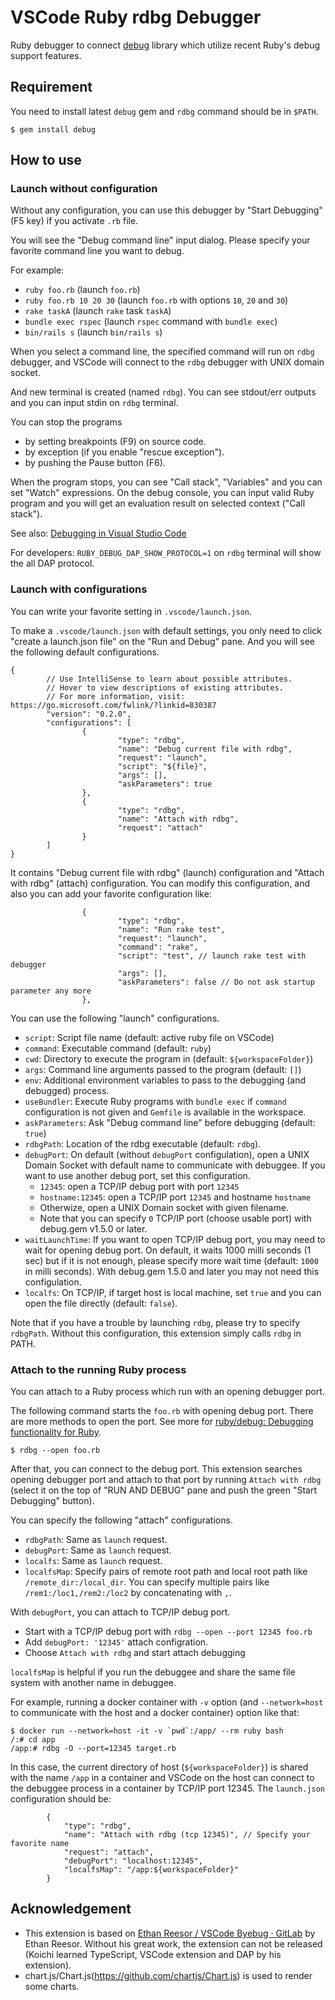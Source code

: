 # VSCode Ruby rdbg Debugger

Ruby debugger to connect [debug](https://github.com/ruby/debug) library which utilize recent Ruby's debug support features.

## Requirement

You need to install latest `debug` gem and `rdbg` command should be in `$PATH`.

```shell
$ gem install debug
```

## How to use

### Launch without configuration

Without any configuration, you can use this debugger by "Start Debugging" (F5 key) if you activate `.rb` file.

You will see the "Debug command line" input dialog.
Please specify your favorite command line you want to debug.

For example:
* `ruby foo.rb` (launch `foo.rb`)
* `ruby foo.rb 10 20 30` (launch `foo.rb` with options `10`, `20` and `30`)
* `rake taskA` (launch `rake` task `taskA`)
* `bundle exec rspec` (launch `rspec` command with `bundle exec`)
* `bin/rails s` (launch `bin/rails s`)

When you select a command line, the specified command will run on `rdbg` debugger, and VSCode will connect to the `rdbg` debugger with UNIX domain socket.

And new terminal is created (named `rdbg`).
You can see stdout/err outputs and you can input stdin on `rdbg` terminal.

You can stop the programs

* by setting breakpoints (F9) on source code.
* by exception (if you enable "rescue exception").
* by pushing the Pause button (F6).

When the program stops, you can see "Call stack", "Variables" and you can set "Watch" expressions.
On the debug console, you can input valid Ruby program and you will get an evaluation result on selected context ("Call stack").

See also: [Debugging in Visual Studio Code](https://code.visualstudio.com/docs/editor/debugging) 

For developers: `RUBY_DEBUG_DAP_SHOW_PROTOCOL=1` on `rdbg` terminal will show the all DAP protocol.

### Launch with configurations

You can write your favorite setting in `.vscode/launch.json`.

To make a `.vscode/launch.json` with default settings, you only need to click "create a launch.json file" on the "Run and Debug" pane. And you will see the following default configurations.

```jsonc
{
        // Use IntelliSense to learn about possible attributes.
        // Hover to view descriptions of existing attributes.
        // For more information, visit: https://go.microsoft.com/fwlink/?linkid=830387
        "version": "0.2.0",
        "configurations": [
                {
                        "type": "rdbg",
                        "name": "Debug current file with rdbg",
                        "request": "launch",
                        "script": "${file}",
                        "args": [],
                        "askParameters": true
                },
                {
                        "type": "rdbg",
                        "name": "Attach with rdbg",
                        "request": "attach"
                }
        ]
}
```

It contains "Debug current file with rdbg" (launch) configuration and "Attach with rdbg" (attach) configuration.
You can modify this configuration, and also you can add your favorite configuration like:

```jsonc
                {
                        "type": "rdbg",
                        "name": "Run rake test",
                        "request": "launch",
                        "command": "rake",
                        "script": "test", // launch rake test with debugger
                        "args": [],
                        "askParameters": false // Do not ask startup parameter any more
                },
```

You can use the following "launch" configurations.

* `script`: Script file name (default: active ruby file on VSCode)
* `command`: Executable command (default: `ruby`)
* `cwd`: Directory to execute the program in (default: `${workspaceFolder}`)
* `args`: Command line arguments passed to the program (default: `[]`)
* `env`: Additional environment variables to pass to the debugging (and debugged) process.
* `useBundler`: Execute Ruby programs with `bundle exec` if `command` configuration is not given and `Gemfile` is available in the workspace.
* `askParameters`: Ask "Debug command line" before debugging (default: `true`)
* `rdbgPath`: Location of the rdbg executable (default: `rdbg`).
* `debugPort`: On default (without `debugPort` configulation), open a UNIX Domain Socket with default name to communicate with debuggee. If you want to use another debug port, set this configuration.
  * `12345`: open a TCP/IP debug port with port `12345`
  * `hostname:12345`: open a TCP/IP port `12345` and hostname `hostname`
  * Otherwize, open a UNIX Domain socket with given filename.
  * Note that you can specify `0` TCP/IP port (choose usable port) with debug.gem v1.5.0 or later.
* `waitLaunchTime`: If you want to open TCP/IP debug port, you may need to wait for opening debug port. On default, it waits 1000 milli seconds (1 sec) but if it is not enough, please specify more wait time (default: `1000` in milli seconds). With debug.gem 1.5.0 and later you may not need this configulation.
* `localfs`: On TCP/IP, if target host is local machine, set `true` and you can open the file directly (default: `false`).

Note that if you have a trouble by launching `rdbg`, please try to specify `rdbgPath`. Without this configuration, this extension simply calls `rdbg` in PATH.

### Attach to the running Ruby process

You can attach to a Ruby process which run with an opening debugger port.

The following command starts the `foo.rb` with opening debug port. There are more methods to open the port. See more for [ruby/debug: Debugging functionality for Ruby](https://github.com/ruby/debug).

```shell
$ rdbg --open foo.rb
```

After that, you can connect to the debug port. This extension searches opening debugger port and attach to that port by running `Attach with rdbg` (select it on the top of "RUN AND DEBUG" pane and push the green "Start Debugging" button).

You can specify the following "attach" configurations.

* `rdbgPath`: Same as `launch` request.
* `debugPort`: Same as `launch` request.
* `localfs`: Same as `launch` request.
* `localfsMap`: Specify pairs of remote root path and local root path like `/remote_dir:/local_dir`. You can specify multiple pairs like `/rem1:/loc1,/rem2:/loc2` by concatenating with `,`.

With `debugPort`, you can attach to TCP/IP debug port.

* Start with a TCP/IP debug port with `rdbg --open --port 12345 foo.rb`
* Add `debugPort: '12345'` attach configration.
* Choose `Attach with rdbg` and start attach debugging

`localfsMap` is helpful if you run the debuggee and share the same file system with another name in debuggee.

For example, running a docker container with `-v` option (and `--network=host` to communicate with the host and a docker container) option like that:

```
$ docker run --network=host -it -v `pwd`:/app/ --rm ruby bash
/:# cd app
/app:# rdbg -O --port=12345 target.rb
```

In this case, the current directory of host (`${workspaceFolder}`) is shared with the name `/app` in a container and VSCode on the host can connect to the debuggee process in a container by TCP/IP port 12345. The `launch.json` configuration should be:

```JSONC
        {
            "type": "rdbg",
            "name": "Attach with rdbg (tcp 12345)", // Specify your favorite name
            "request": "attach",
            "debugPort": "localhost:12345",
            "localfsMap": "/app:${workspaceFolder}"
        }
```

## Acknowledgement

* This extension is based on [Ethan Reesor / VSCode Byebug · GitLab](https://gitlab.com/firelizzard/vscode-byebug/-/tree/master/) by Ethan Reesor. Without his great work, the extension can not be released (Koichi learned TypeScript, VSCode extension and DAP by his extension).
* chart.js/Chart.js(https://github.com/chartjs/Chart.js) is used to render some charts.

